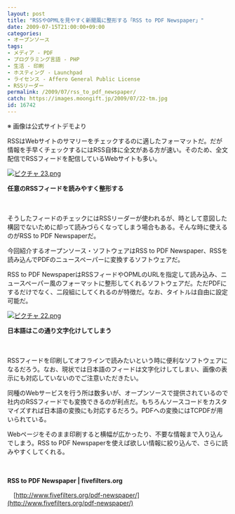 ```yaml
---
layout: post
title: "RSSやOPMLを見やすく新聞風に整形する「RSS to PDF Newspaper」"
date: 2009-07-15T21:00:00+09:00
categories:
- オープンソース
tags: 
- メディア - PDF
- プログラミング言語 - PHP
- 生活 - 印刷
- ホスティング - Launchpad
- ライセンス - Affero General Public License
- RSSリーダー
permalink: /2009/07/rss_to_pdf_newspaper/
catch: https://images.moongift.jp/2009/07/22-tm.jpg
id: 16742
---
```

※ 画像は公式サイトデモより

  

RSSはWebサイトのサマリーをチェックするのに適したフォーマットだ。だが情報を手早くチェックするにはRSS自体に全文がある方が速い。そのため、全文配信でRSSフィードを配信しているWebサイトも多い。

  

[![ピクチャ 23.png](https://images.moongift.jp/2009/07/23-tm1.jpg)](https://images.moongift.jp/2009/07/231.png)  
  
**任意のRSSフィードを読みやすく整形する**

  

　

  

そうしたフィードのチェックにはRSSリーダーが使われるが、時として意図した構図でないために却って読みづらくなってしまう場合もある。そんな時に使えるのがRSS to PDF Newspaperだ。

  

今回紹介するオープンソース・ソフトウェアはRSS to PDF Newspaper、RSSを読み込んでPDFのニュースペーパーに変換するソフトウェアだ。

  
<!--more-->

RSS to PDF NewspaperはRSSフィードやOPMLのURLを指定して読み込み、ニュースペーパー風のフォーマットに整形してくれるソフトウェアだ。ただPDFにするだけでなく、二段組にしてくれるのが特徴だ。なお、タイトルは自由に設定可能だ。

  

[![ピクチャ 22.png](https://images.moongift.jp/2009/07/22-tm.jpg)](https://images.moongift.jp/2009/07/22.png)  
  
**日本語はこの通り文字化けしてしまう**

  

　

  

RSSフィードを印刷してオフラインで読みたいという時に便利なソフトウェアになるだろう。なお、現状では日本語のフィードは文字化けしてしまい、画像の表示にも対応していないのでご注意いただきたい。

  

同種のWebサービスを行う所は数多いが、オープンソースで提供されているので社内のRSSフィードでも変換できるのが利点だ。もちろんソースコードをカスタマイズすれば日本語の変換にも対応するだろう。PDFへの変換にはTCPDFが用いられている。

  

Webページをそのまま印刷すると横幅が広かったり、不要な情報まで入り込んでしまう。RSS to PDF Newspaperを使えば欲しい情報に絞り込んで、さらに読みやすくしてくれる。

  

　

  

**RSS to PDF Newspaper | fivefilters.org**  
  
　[http://www.fivefilters.org/pdf-newspaper/](http://www.fivefilters.org/pdf-newspaper/)

  
